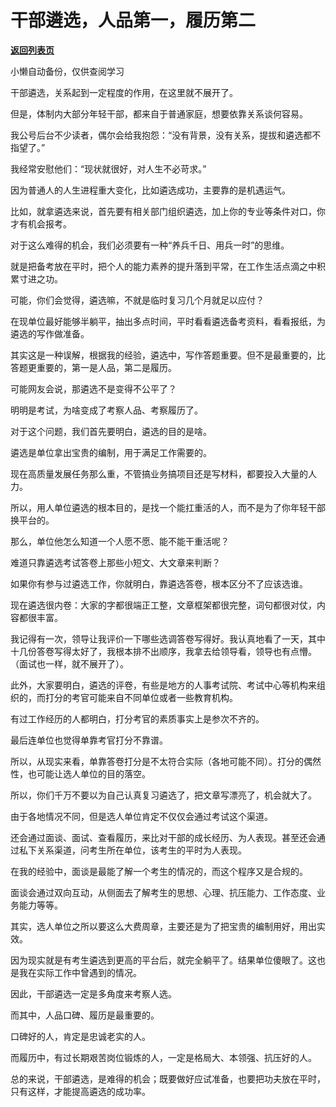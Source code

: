 # 干部遴选，人品第一，履历第二

[**返回列表页**](/gzh/费曼的小茶馆)

小懒自动备份，仅供查阅学习

干部遴选，关系起到一定程度的作用，在这里就不展开了。

  

但是，体制内大部分年轻干部，都来自于普通家庭，想要依靠关系谈何容易。

  

我公号后台不少读者，偶尔会给我抱怨：“没有背景，没有关系，提拔和遴选都不指望了。”

  

我经常安慰他们：“现状就很好，对人生不必苛求。”

  

因为普通人的人生进程重大变化，比如遴选成功，主要靠的是机遇运气。

  

比如，就拿遴选来说，首先要有相关部门组织遴选，加上你的专业等条件对口，你才有机会报考。

  

对于这么难得的机会，我们必须要有一种“养兵千日、用兵一时”的思维。

  

就是把备考放在平时，把个人的能力素养的提升落到平常，在工作生活点滴之中积累寸进之功。

  

可能，你们会觉得，遴选嘛，不就是临时复习几个月就足以应付？

  

在现单位最好能够半躺平，抽出多点时间，平时看看遴选备考资料，看看报纸，为遴选的写作做准备。

  

其实这是一种误解，根据我的经验，遴选中，写作答题重要。但不是最重要的，比答题更重要的，第一是人品，第二是履历。

  

可能网友会说，那遴选不是变得不公平了？

  

明明是考试，为啥变成了考察人品、考察履历了。

  

对于这个问题，我们首先要明白，遴选的目的是啥。

  

遴选是单位拿出宝贵的编制，用于满足工作需要的。

  

现在高质量发展任务那么重，不管搞业务搞项目还是写材料，都要投入大量的人力。

  

所以，用人单位遴选的根本目的，是找一个能扛重活的人，而不是为了你年轻干部换平台的。

  

那么，单位他怎么知道一个人愿不愿、能不能干重活呢？

  

难道只靠遴选考试答卷上那些小短文、大文章来判断？

  

如果你有参与过遴选工作，你就明白，靠遴选答卷，根本区分不了应该选谁。

  

现在遴选很内卷：大家的字都很端正工整，文章框架都很完整，词句都很对仗，内容都很丰富。

  

我记得有一次，领导让我评价一下哪些选调答卷写得好。我认真地看了一天，其中十几份答卷写得太好了，我根本排不出顺序，我拿去给领导看，领导也有点懵。（面试也一样，就不展开了）。

  

此外，大家要明白，遴选的评卷，有些是地方的人事考试院、考试中心等机构来组织的，而打分的考官可能来自不同单位或者一些教育机构。

  

有过工作经历的人都明白，打分考官的素质事实上是参次不齐的。

  

最后连单位也觉得单靠考官打分不靠谱。

  

所以，从现实来看，单靠答卷打分是不太符合实际（各地可能不同）。打分的偶然性，也可能让选人单位的目的落空。

  

所以，你们千万不要以为自己认真复习遴选了，把文章写漂亮了，机会就大了。

  

由于各地情况不同，但是选人单位肯定不仅仅会通过考试这个渠道。

  

还会通过面谈、面试、查看履历，来比对干部的成长经历、为人表现。甚至还会通过私下关系渠道，问考生所在单位，该考生的平时为人表现。

  

在我的经验中，面谈是最能了解一个考生的情况的，而这个程序又是合规的。

  

面谈会通过双向互动，从侧面去了解考生的思想、心理、抗压能力、工作态度、业务能力等等。

  

其实，选人单位之所以要这么大费周章，主要还是为了把宝贵的编制用好，用出实效。

  

因为现实就是有考生遴选到更高的平台后，就完全躺平了。结果单位傻眼了。这也是我在实际工作中曾遇到的情况。

  

因此，干部遴选一定是多角度来考察人选。

  

而其中，人品口碑、履历是最重要的。

  

口碑好的人，肯定是忠诚老实的人。

  

而履历中，有过长期艰苦岗位锻炼的人，一定是格局大、本领强、抗压好的人。

  

总的来说，干部遴选，是难得的机会；既要做好应试准备，也要把功夫放在平时，只有这样，才能提高遴选的成功率。

